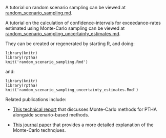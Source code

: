 A tutorial on random scenario sampling can be viewed at [random_scenario_sampling.md](random_scenario_sampling.md).

A tutorial on the calculation of confidence-intervals for exceedance-rates estimated using Monte-Carlo sampling can be viewed at [random_scenario_sampling_uncertainty_estimates.md](random_scenario_sampling_uncertainty_estimates.md).

They can be created or regenerated by starting R, and doing:

    library(knitr)
    library(rptha)
    knit('random_scenario_sampling.Rmd')

and:

    library(knitr)
    library(rptha)
    knit('random_scenario_sampling_uncertainty_estimates.Rmd')


Related publications include:

* [This technical report](https://purl.org/spc/digilib/doc/dmup7) that discusses Monte-Carlo methods for PTHA alongside scenario-based methods.

* [This journal paper](https://doi.org/10.1093/gji/ggac140) that provides a more detailed explanation of the Monte-Carlo technqiues.
